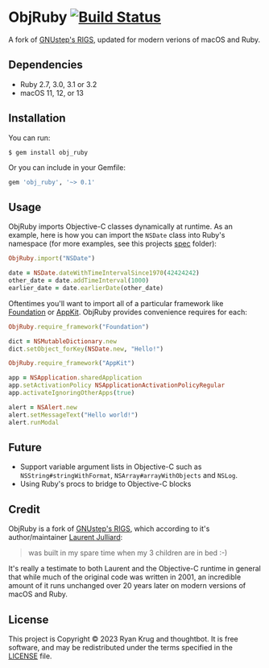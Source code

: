 # ObjRuby [![Build Status](https://github.com/keegnotrub/obj-ruby/actions/workflows/ci.yml/badge.svg?branch=main)](https://github.com/keegnotrub/obj-ruby/actions?query=workflow%3Aci+branch%3Amain)

A fork of [GNUstep's RIGS](https://github.com/gnustep/libs-ruby), updated for modern verions of macOS and Ruby.

## Dependencies

- Ruby 2.7, 3.0, 3.1 or 3.2
- macOS 11, 12, or 13

## Installation

You can run: 

    $ gem install obj_ruby

Or you can include in your Gemfile:

```ruby
gem 'obj_ruby', '~> 0.1'
```

## Usage

ObjRuby imports Objective-C classes dynamically at runtime. As an example, here is how you can import the `NSDate` class into Ruby's namespace (for more examples, see this projects [spec](https://github.com/keegnotrub/obj-ruby/tree/main/spec) folder):

``` ruby
ObjRuby.import("NSDate")

date = NSDate.dateWithTimeIntervalSince1970(42424242)
other_date = date.addTimeInterval(1000)
earlier_date = date.earlierDate(other_date)
```

Oftentimes you'll want to import all of a particular framework like [Foundation](https://developer.apple.com/documentation/foundation?language=objc) or [AppKit](https://developer.apple.com/documentation/appkit?language=objc). ObjRuby provides convenience requires for each:

``` ruby
ObjRuby.require_framework("Foundation")

dict = NSMutableDictionary.new
dict.setObject_forKey(NSDate.new, "Hello!")
```

``` ruby
ObjRuby.require_framework("AppKit")

app = NSApplication.sharedApplication
app.setActivationPolicy NSApplicationActivationPolicyRegular
app.activateIgnoringOtherApps(true)

alert = NSAlert.new
alert.setMessageText("Hello world!")
alert.runModal
```

## Future

- Support variable argument lists in Objective-C such as `NSString#stringWithFormat`, `NSArray#arrayWithObjects` and `NSLog`.
- Using Ruby's procs to bridge to Objective-C blocks

## Credit

ObjRuby is a fork of [GNUstep's RIGS](https://github.com/gnustep/libs-ruby), which according to it's author/maintainer [Laurent Julliard](https://github.com/ljulliar):

>  was built in my spare time when my 3 children are in bed :-)

It's really a testimate to both Laurent and the Objective-C runtime in general that while much of the original code was written in 2001, an incredible amount of it runs unchanged over 20 years later on modern versions of macOS and Ruby.


## License

This project is Copyright © 2023 Ryan Krug and thoughtbot. It is free software, and may be redistributed under the terms specified in the [LICENSE](https://github.com/keegnotrub/obj-ruby/blob/main/LICENSE) file.
